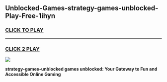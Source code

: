 
## Unblocked-Games-strategy-games-unblocked-Play-Free-1ihyn
<h3>
<a href="https://premium76.site?title=strategy-games-unblocked&ref=17A">CLICK TO PLAY</a></h3>
<hr>

<h3>
<a href="https://premium76.site?title=strategy-games-unblocked&ref=17A">CLICK 2 PLAY</a>
  
</h3>

<a href="https://premium76.site?title=strategy-games-unblocked&ref=17A"><img src="https://clearcache.store/games.png"></a>


**strategy-games-unblocked games unblocked: Your Gateway to Fun and Accessible Online Gaming**
